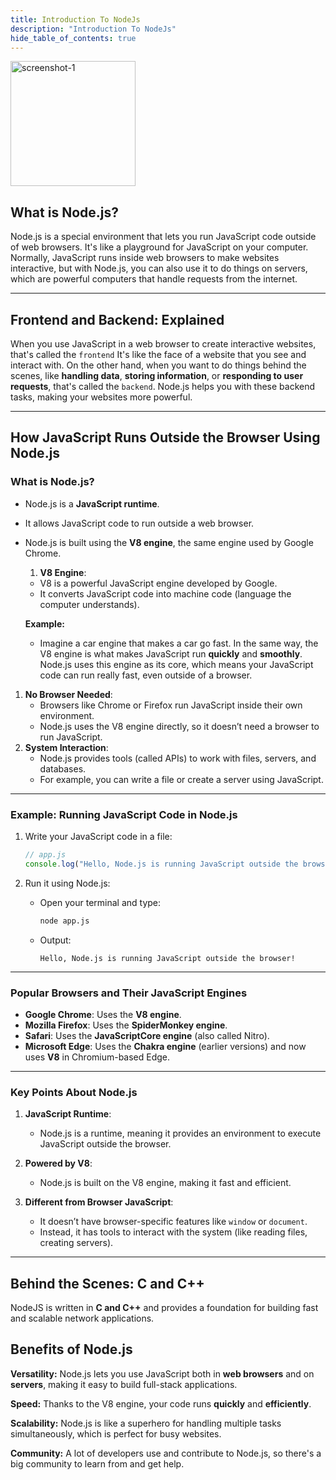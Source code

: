 ```yaml
---
title: Introduction To NodeJs
description: "Introduction To NodeJs"
hide_table_of_contents: true
---
```


<img src="/nodejs/01/nodejs.png" alt="screenshot-1" width="200px"/>

## What is Node.js?

Node.js is a special environment that lets you run JavaScript code outside of web browsers. It's like a playground for JavaScript on your computer. Normally, JavaScript runs inside web browsers to make websites interactive, but with Node.js, you can also use it to do things on servers, which are powerful computers that handle requests from the internet.

---

## Frontend and Backend: Explained

When you use JavaScript in a web browser to create interactive websites, that's called the `frontend` It's like the face of a website that you see and interact with. On the other hand, when you want to do things behind the scenes, like **handling data**, **storing information**, or **responding to user requests**, that's called the `backend`. Node.js helps you with these backend tasks, making your websites more powerful.

---


## How JavaScript Runs Outside the Browser Using Node.js

### What is Node.js?
- Node.js is a **JavaScript runtime**.
- It allows JavaScript code to run outside a web browser.
- Node.js is built using the **V8 engine**, the same engine used by Google Chrome.
  
  1. **V8 Engine**:  
   - V8 is a powerful JavaScript engine developed by Google.  
   - It converts JavaScript code into machine code (language the computer understands).
  
  **Example:**
   - Imagine a car engine that makes a car go fast. In the same way, the V8 engine is what makes JavaScript run **quickly** and **smoothly**. Node.js uses this engine as its core, which means your JavaScript code can run really fast, even outside of a browser.
1. **No Browser Needed**:  
   - Browsers like Chrome or Firefox run JavaScript inside their own environment.  
   - Node.js uses the V8 engine directly, so it doesn’t need a browser to run JavaScript.
2. **System Interaction**:  
   - Node.js provides tools (called APIs) to work with files, servers, and databases.  
   - For example, you can write a file or create a server using JavaScript.

---

### Example: Running JavaScript Code in Node.js

1. Write your JavaScript code in a file:  
   ```javascript
   // app.js
   console.log("Hello, Node.js is running JavaScript outside the browser!");
   ```

2. Run it using Node.js:  
   - Open your terminal and type:  
     ```bash
     node app.js
     ```
   - Output:  
     ```
     Hello, Node.js is running JavaScript outside the browser!
     ```

---

### Popular Browsers and Their JavaScript Engines
- **Google Chrome**: Uses the **V8 engine**.
- **Mozilla Firefox**: Uses the **SpiderMonkey engine**.
- **Safari**: Uses the **JavaScriptCore engine** (also called Nitro).
- **Microsoft Edge**: Uses the **Chakra engine** (earlier versions) and now uses **V8** in Chromium-based Edge.

---

### Key Points About Node.js

1. **JavaScript Runtime**:  
   - Node.js is a runtime, meaning it provides an environment to execute JavaScript outside the browser.  

2. **Powered by V8**:  
   - Node.js is built on the V8 engine, making it fast and efficient.  

3. **Different from Browser JavaScript**:  
   - It doesn’t have browser-specific features like `window` or `document`.  
   - Instead, it has tools to interact with the system (like reading files, creating servers).  

---

## Behind the Scenes: C and C++

NodeJS is written in **C and C++** and provides a foundation for building fast and scalable network applications.

## Benefits of Node.js

**Versatility:** Node.js lets you use JavaScript both in **web browsers** and on **servers**, making it easy to build full-stack applications.

**Speed:** Thanks to the V8 engine, your code runs **quickly** and **efficiently**.

**Scalability:** Node.js is like a superhero for handling multiple tasks simultaneously, which is perfect for busy websites.

**Community:** A lot of developers use and contribute to Node.js, so there's a big community to learn from and get help.
